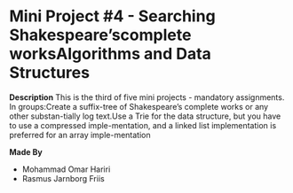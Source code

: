  # Mini Project #4 - Searching Shakespeare’scomplete worksAlgorithms and Data Structures #


**Description**
This is the third of five mini projects - mandatory assignments.
In groups:Create a suffix-tree of Shakespeare’s complete works or any other substan-tially log text.Use a Trie for the data structure, but you have to use a compressed imple-mentation, and a linked list implementation is preferred for an array imple-mentation



**Made By**
* Mohammad Omar Hariri
* Rasmus Jarnborg Friis